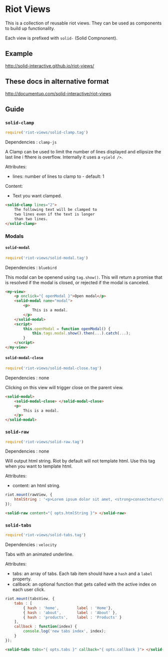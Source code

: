 # Riot Views

This is a collection of reusable riot views. They can be used as components to build up functionality.

Each view is prefixed with `solid-` (Solid Compnonent).

## Example

http://solid-interactive.github.io/riot-views/

## These docs in alternative format

http://documentup.com/solid-interactive/riot-views

## Guide

### `solid-clamp`

```javascript
require('riot-views/solid-clamp.tag')
```

Dependencies : `clamp-js`

A Clamp can be used to limit the number of lines displayed and ellipsize the last line i fthere is overflow. Internally
it uses a `<yield />`.

Attributes:
* lines: number of lines to clamp to - default: 1

Content:
* Text you want clamped.

```html
<solid-clamp lines="2">
    The following text will be clamped to
    two lines even if the text is longer
    than two lines.
</solid-clamp>
```

### Modals

#### `solid-modal`

```javascript
require('riot-views/solid-modal.tag')
```

Dependencies : `bluebird`

This modal can be openend using `tag.show()`. This will return a promise that is resolved if the modal is closed, or
 rejected if the modal is canceled.

```html
<my-view>
    <p onclick="{ openModal }">Open modal</p>
    <solid-modal name="modal">
        <p>
            This is a modal.
        </p>
    </solid-modal>
    <script>
        this.openModal = function openModal() {
            this.tags.modal.show().then(...).catch(...);
        }
    </script>
</my-view>
```



#### `solid-modal-close`

```javascript
require('riot-views/solid-modal-close.tag')
```

Dependencies : none

Clicking on this view will trigger close on the parent view.

```html
<solid-modal>
    <solid-modal-close> </solid-modal-close>
    <p>
        This is a modal.
    </p>
</solid-modal>
```

### `solid-raw`

```javascript
require('riot-views/solid-raw.tag')
```

Dependencies : none

Will output html string. Riot by default will not template html. Use this tag when you want to template html.

Attributes:
* content: an html string.

```javascript
riot.mount(rawView, {
    htmlString : '<p>Lorem ipsum dolor sit amet, <strong>consectetur</strong> adipisicing elit, sed do <strong>eiusmod</strong> tempor incididunt ut labore et dolore magna aliqua.</p>'
});
```

```html
<solid-raw content="{ opts.htmlString }"> </solid-raw>
```

### `solid-tabs`

```javascript
require('riot-views/solid-tabs.tag')
```

Dependencies : `velocity`

Tabs with an animated underline.

Attributes:
* tabs: an array of tabs. Each tab item should have a `hash` and a `label` property.
* callback: an optional function that gets called with the active index on each user click.

```javascript
riot.mount(tabsView, {
    tabs : [
        { hash : 'home',        label : 'Home'},
        { hash : 'about',       label : 'About' },
        { hash : 'products',    label : 'Products' }
    ],
    callback : function(index) {
        console.log('new tabs index', index);
    }
});
```

```html
<solid-tabs tabs="{ opts.tabs }" callback="{ opts.callback }"> </solid-tabs>
```

